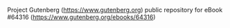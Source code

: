 Project Gutenberg (https://www.gutenberg.org) public repository for
eBook #64316 (https://www.gutenberg.org/ebooks/64316)
